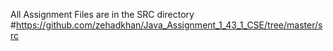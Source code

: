 All Assignment Files are in the SRC directory
#https://github.com/zehadkhan/Java_Assignment_1_43_1_CSE/tree/master/src
